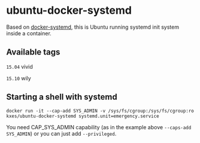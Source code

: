 # ubuntu-docker-systemd

Based on [docker-systemd](https://github.com/dockerimages/docker-systemd), this is Ubuntu running systemd init system inside a container.

## Available tags

`15.04` vivid

`15.10` wily

## Starting a shell with systemd

```
docker run -it --cap-add SYS_ADMIN -v /sys/fs/cgroup:/sys/fs/cgroup:ro kxes/ubuntu-docker-systemd systemd.unit=emergency.service
```

You need CAP_SYS_ADMIN capability (as in the example above `--caps-add SYS_ADMIN`) or you can just add `--privileged`.